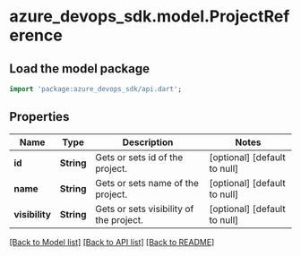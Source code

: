 # azure_devops_sdk.model.ProjectReference

## Load the model package
```dart
import 'package:azure_devops_sdk/api.dart';
```

## Properties
Name | Type | Description | Notes
------------ | ------------- | ------------- | -------------
**id** | **String** | Gets or sets id of the project. | [optional] [default to null]
**name** | **String** | Gets or sets name of the project. | [optional] [default to null]
**visibility** | **String** | Gets or sets visibility of the project. | [optional] [default to null]

[[Back to Model list]](../README.md#documentation-for-models) [[Back to API list]](../README.md#documentation-for-api-endpoints) [[Back to README]](../README.md)


